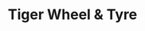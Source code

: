 ---
title: "Tiger Wheel & Tyre"
url: /orlando-west-soweto/tiger-wheel-und-tyre/
shop: Autowerkstatt
---